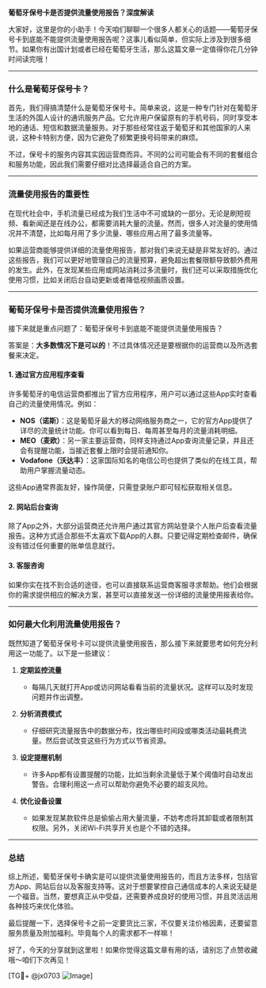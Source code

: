 **葡萄牙保号卡是否提供流量使用报告？深度解读**

大家好，这里是你的小助手！今天咱们聊聊一个很多人都关心的话题——葡萄牙保号卡到底能不能提供流量使用报告呢？这事儿看似简单，但实际上涉及到很多细节。如果你有出国计划或者已经在葡萄牙生活，那么这篇文章一定值得你花几分钟时间读完哦！

---

### **什么是葡萄牙保号卡？**
首先，我们得搞清楚什么是葡萄牙保号卡。简单来说，这是一种专门针对在葡萄牙生活的外国人设计的通讯服务产品。它允许用户保留原有的手机号码，同时享受本地的通话、短信和数据流量服务。对于那些经常往返于葡萄牙和其他国家的人来说，这种卡特别方便，因为它避免了频繁更换号码带来的麻烦。

不过，保号卡的服务内容其实因运营商而异。不同的公司可能会有不同的套餐组合和服务功能，因此我们需要仔细对比选择最适合自己的方案。

---

### **流量使用报告的重要性**
在现代社会中，手机流量已经成为我们生活中不可或缺的一部分。无论是刷短视频、看新闻还是在线办公，都需要消耗大量的流量。然而，很多人对流量的使用情况并不清楚，比如每月用了多少流量、哪些应用占用了最多流量等。

如果运营商能够提供详细的流量使用报告，那对我们来说无疑是非常友好的。通过这些报告，我们可以更好地管理自己的流量预算，避免超出套餐限额导致额外费用的发生。此外，在发现某些应用或网站消耗过多流量时，我们还可以采取措施优化使用习惯，比如关闭后台自动更新或者降低视频画质设置。

---

### **葡萄牙保号卡是否提供流量使用报告？**
接下来就是重点问题了：葡萄牙保号卡到底能不能提供流量使用报告？

答案是：**大多数情况下是可以的**！不过具体情况还是要根据你的运营商以及所选套餐来决定。

#### **1. 通过官方应用程序查看**
许多葡萄牙的电信运营商都推出了官方应用程序，用户可以通过这些App实时查看自己的流量使用情况。例如：

- **NOS（诺斯）**：这是葡萄牙最大的移动网络服务商之一，它的官方App提供了详尽的流量统计功能。你可以看到每日、每周甚至每月的流量消耗明细。
- **MEO（麦欧）**：另一家主要运营商，同样支持通过App查询流量记录，并且还会有提醒功能，当接近套餐上限时会提前通知你。
- **Vodafone（沃达丰）**：这家国际知名的电信公司也提供了类似的在线工具，帮助用户掌握流量动态。

这些App通常界面友好，操作简便，只需登录账户即可轻松获取相关信息。

#### **2. 网站后台查询**
除了App之外，大部分运营商还允许用户通过其官方网站登录个人账户后查看流量报告。这种方式适合那些不太喜欢下载App的人群。只要记得定期检查邮件，确保没有错过任何重要的账单信息就行。

#### **3. 客服咨询**
如果你实在找不到合适的途径，也可以直接联系运营商客服寻求帮助。他们会根据你的需求提供相应的解决方案，甚至可以直接发送一份详细的流量使用报表给你。

---

### **如何最大化利用流量使用报告？**
既然知道了葡萄牙保号卡可以提供流量使用报告，那么接下来就要思考如何充分利用这一功能了。以下是一些建议：

1. **定期监控流量**
   - 每隔几天就打开App或访问网站看看当前的流量状况。这样可以及时发现问题并作出调整。
   
2. **分析消费模式**
   - 仔细研究流量报告中的数据分布，找出哪些时间段或哪类活动最耗费流量。然后尝试改变这些行为方式以节省资源。

3. **设定提醒机制**
   - 许多App都有设置提醒的功能，比如当剩余流量低于某个阈值时自动发出警告。合理利用这一点可以帮助你避免不必要的超支风险。

4. **优化设备设置**
   - 如果发现某款软件总是偷偷占用大量流量，不妨考虑将其卸载或者限制其权限。另外，关闭Wi-Fi共享开关也是个不错的选择。

---

### **总结**
综上所述，葡萄牙保号卡确实是可以提供流量使用报告的，而且方法多样，包括官方App、网站后台以及客服支持等。这对于想要掌控自己通信成本的人来说无疑是一个福音。当然，要想真正从中受益，还需要养成良好的使用习惯，并且灵活运用各种技巧来优化体验。

最后提醒一下，选择保号卡之前一定要货比三家，不仅要关注价格因素，还要留意服务质量及附加福利。毕竟每个人的需求都不一样嘛！

好了，今天的分享就到这里啦！如果你觉得这篇文章有用的话，请别忘了点赞收藏哦～咱们下次再见！

[TG💪+ @jx0703 ![Image](https://github.com/user-attachments/assets/dbca1d08-cadb-493c-b0ec-ad6f7a83f270)]